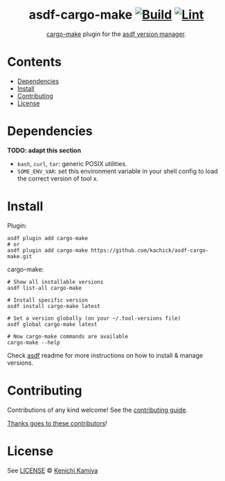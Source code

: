 <div align="center">

# asdf-cargo-make [![Build](https://github.com/kachick/asdf-cargo-make/actions/workflows/build.yml/badge.svg)](https://github.com/kachick/asdf-cargo-make/actions/workflows/build.yml) [![Lint](https://github.com/kachick/asdf-cargo-make/actions/workflows/lint.yml/badge.svg)](https://github.com/kachick/asdf-cargo-make/actions/workflows/lint.yml)


[cargo-make](https://sagiegurari.github.io/cargo-make/) plugin for the [asdf version manager](https://asdf-vm.com).

</div>

# Contents

- [Dependencies](#dependencies)
- [Install](#install)
- [Contributing](#contributing)
- [License](#license)

# Dependencies

**TODO: adapt this section**

- `bash`, `curl`, `tar`: generic POSIX utilities.
- `SOME_ENV_VAR`: set this environment variable in your shell config to load the correct version of tool x.

# Install

Plugin:

```shell
asdf plugin add cargo-make
# or
asdf plugin add cargo-make https://github.com/kachick/asdf-cargo-make.git
```

cargo-make:

```shell
# Show all installable versions
asdf list-all cargo-make

# Install specific version
asdf install cargo-make latest

# Set a version globally (on your ~/.tool-versions file)
asdf global cargo-make latest

# Now cargo-make commands are available
cargo-make --help
```

Check [asdf](https://github.com/asdf-vm/asdf) readme for more instructions on how to
install & manage versions.

# Contributing

Contributions of any kind welcome! See the [contributing guide](contributing.md).

[Thanks goes to these contributors](https://github.com/kachick/asdf-cargo-make/graphs/contributors)!

# License

See [LICENSE](LICENSE) © [Kenichi Kamiya](https://github.com/kachick/)
